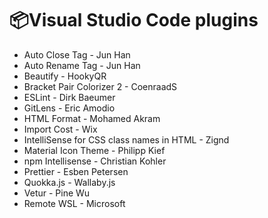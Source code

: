 # 📦Visual Studio Code plugins

- Auto Close Tag - Jun Han
- Auto Rename Tag - Jun Han
- Beautify - HookyQR
- Bracket Pair Colorizer 2 - CoenraadS
- ESLint - Dirk Baeumer
- GitLens - Eric Amodio
- HTML Format - Mohamed Akram
- Import Cost - Wix
- IntelliSense for CSS class names in HTML - Zignd
- Material Icon Theme - Philipp Kief
- npm Intellisense - Christian Kohler
- Prettier - Esben Petersen
- Quokka.js - Wallaby.js
- Vetur - Pine Wu
- Remote WSL - Microsoft
